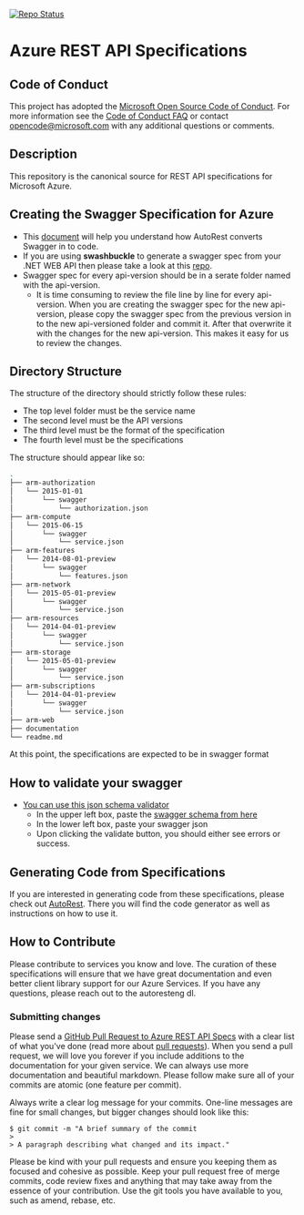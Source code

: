 [![Repo Status](https://travis-ci.com/Azure/azure-rest-api-specs-pr.svg?token=xo9zuajRdvztgZpxFirm&branch=master)](https://travis-ci.com/Azure/azure-rest-api-specs-pr)

# Azure REST API Specifications

## Code of Conduct
This project has adopted the [Microsoft Open Source Code of Conduct](https://opensource.microsoft.com/codeofconduct/). For more information see the [Code of Conduct FAQ](https://opensource.microsoft.com/codeofconduct/faq/) or contact [opencode@microsoft.com](mailto:opencode@microsoft.com) with any additional questions or comments.

## Description

This repository is the canonical source for REST API specifications for Microsoft Azure.

## Creating the Swagger Specification for Azure
- This [document](./documentation/creating-swagger.md) will help you understand how AutoRest converts Swagger in to code.
- If you are using **swashbuckle** to generate a swagger spec from your .NET WEB API then please take a look at this [repo]( https://github.com/Azure/swashbuckle-resource-provider).
- Swagger spec for every api-version should be in a serate folder named with the api-version.
  - It is time consuming to review the file line by line for every api-version. When you are creating the swagger spec for the new api-version, please copy the swagger spec from the previous version in to the new api-versioned folder and commit it. After that overwrite it with the changes for the new api-version. This makes it easy for us to review the changes.

## Directory Structure

The structure of the directory should strictly follow these rules:
- The top level folder must be the service name
- The second level must be the API versions
- The third level must be the format of the specification
- The fourth level must be the specifications

The structure should appear like so:
```bash
.
├── arm-authorization
│   └── 2015-01-01
│       └── swagger
│           └── authorization.json
├── arm-compute
│   └── 2015-06-15
│       └── swagger
│           └── service.json
├── arm-features
│   └── 2014-08-01-preview
│       └── swagger
│           └── features.json
├── arm-network
│   └── 2015-05-01-preview
│       └── swagger
│           └── service.json
├── arm-resources
│   └── 2014-04-01-preview
│       └── swagger
│           └── service.json
├── arm-storage
│   └── 2015-05-01-preview
│       └── swagger
│           └── service.json
├── arm-subscriptions
│   └── 2014-04-01-preview
│       └── swagger
│           └── service.json
├── arm-web
├── documentation
└── readme.md
```

At this point, the specifications are expected to be in swagger format

## How to validate your swagger
* [You can use this json schema validator](https://json-schema-validator.herokuapp.com/)
  * In the upper left box, paste the [swagger schema from here](https://github.com/swagger-api/swagger-spec/blob/master/schemas/v2.0/schema.json)
  * In the lower left box, paste your swagger json
  * Upon clicking the validate button, you should either see errors or success.

## Generating Code from Specifications

If you are interested in generating code from these specifications, please check out [AutoRest](https://github.com/azure/autorest). There you will find the code generator as well as instructions on how to use it.

## How to Contribute

Please contribute to services you know and love. The curation of these specifications will ensure that we have great documentation and even better client library support for our Azure Services. If you have any questions, please reach out to the autoresteng dl.

### Submitting changes

Please send a [GitHub Pull Request to Azure REST API Specs](https://github.com/azure/azure-rest-api-specs/pull/new/master) with a clear list of what you've done (read more about [pull requests](http://help.github.com/pull-requests/)). When you send a pull request, we will love you forever if you include additions to the documentation for your given service. We can always use more documentation and beautiful markdown. Please follow make sure all of your commits are atomic (one feature per commit).

Always write a clear log message for your commits. One-line messages are fine for small changes, but bigger changes should look like this:

    $ git commit -m "A brief summary of the commit
    >
    > A paragraph describing what changed and its impact."
    
Please be kind with your pull requests and ensure you keeping them as focused and cohesive as possible. Keep your pull
request free of merge commits, code review fixes and anything that may take away from the essence of your contribution.
Use the git tools you have available to you, such as amend, rebase, etc.
